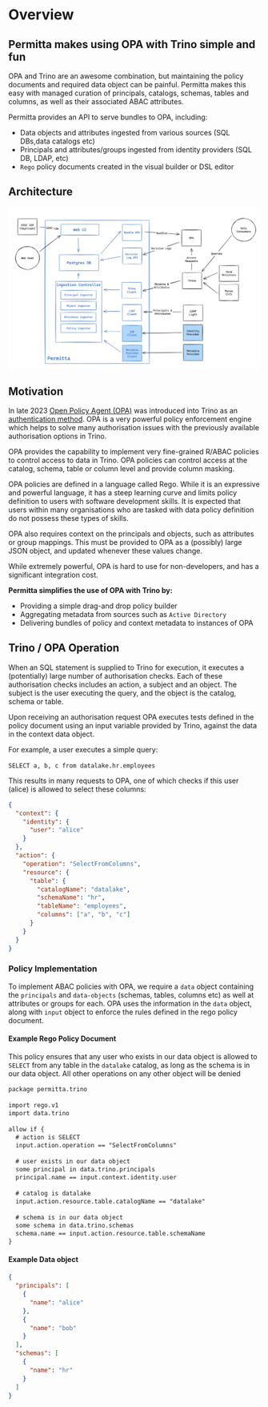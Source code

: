 # Overview

## Permitta makes using OPA with Trino simple and fun

OPA and Trino are an awesome combination, but maintaining the policy documents and required data object
can be painful. Permitta makes this easy with managed curation of principals, catalogs, schemas, tables and columns,
as well as their associated ABAC attributes.

Permitta provides an API to serve bundles to OPA, including:

* Data objects and attributes ingested from various sources (SQL DBs,data catalogs etc)
* Principals and attributes/groups ingested from identity providers (SQL DB, LDAP, etc)
* `Rego` policy documents created in the visual builder or DSL editor

## Architecture
![Overview](screenshots/overview-drawing.png)

## Motivation
In late 2023 [Open Policy Agent (OPA)](https://www.openpolicyagent.org/) was introduced into Trino as an [authentication method](https://trino.io/docs/current/security/opa-access-control.html).
OPA is a very powerful policy enforcement engine which helps to solve many authorisation issues with the previously available 
authorisation options in Trino. 

OPA provides the capability to implement very fine-grained R/ABAC policies to control access to data in Trino. OPA
policies can control access at the catalog, schema, table or column level and provide column masking. 

OPA policies are defined in a language called Rego. While it is an expressive and powerful language, it has a steep
learning curve and limits policy definition to users with software development skills. It is expected that users within 
many organisations who are tasked with data policy definition do not possess these types of skills.

OPA also requires context on the principals and objects, such as attributes or group mappings. This must be provided to OPA
as a (possibly) large JSON object, and updated whenever these values change.  

While extremely powerful, OPA is hard to use for non-developers, and has a significant integration cost. 

**Permitta simplifies the use of OPA with Trino by:**

* Providing a simple drag-and drop policy builder
* Aggregating metadata from sources such as `Active Directory`
* Delivering bundles of policy and context metadata to instances of OPA

## Trino / OPA Operation

When an SQL statement is supplied to Trino for execution, it executes a (potentially) large number of authorisation 
checks. Each of these authorisation checks includes an action, a subject and an object. The subject is the user executing
the query, and the object is the catalog, schema or table. 

Upon receiving an authorisation request OPA executes tests defined in the policy document using an input variable 
provided by Trino, against the data in the context data object.

For example, a user executes a simple query:

`SELECT a, b, c from datalake.hr.employees`

This results in many requests to OPA, one of which checks if this user (alice) 
is allowed to select these columns:

```json
{
  "context": {
    "identity": {
      "user": "alice"
    }
  },
  "action": {
    "operation": "SelectFromColumns",
    "resource": {
      "table": {
        "catalogName": "datalake",
        "schemaName": "hr",
        "tableName": "employees",
        "columns": ["a", "b", "c"]
      }
    }
  }
}
```

### Policy Implementation
To implement ABAC policies with OPA, we require a `data` object containing the `principals` 
and `data-objects` (schemas, tables, columns etc) as well at attributes or groups for each. 
OPA uses the information in the `data` object, along with `input` object to enforce the rules
defined in the rego policy document.

#### Example Rego Policy Document
This policy ensures that any user who exists in our data object is allowed to `SELECT` from
any table in the `datalake` catalog, as long as the schema is in our data object. 
All other operations on any other object will be denied

```rego
package permitta.trino

import rego.v1
import data.trino

allow if {
  # action is SELECT
  input.action.operation == "SelectFromColumns"
  
  # user exists in our data object
  some principal in data.trino.principals
  principal.name == input.context.identity.user
  
  # catalog is datalake
  input.action.resource.table.catalogName == "datalake"
  
  # schema is in our data object
  some schema in data.trino.schemas
  schema.name == input.action.resource.table.schemaName
}
```

#### Example Data object
```json
{ 
  "principals": [
    {
      "name": "alice"
    },
    {
      "name": "bob"
    }
  ],
  "schemas": [
    {
      "name": "hr"
    }
  ]
}

```